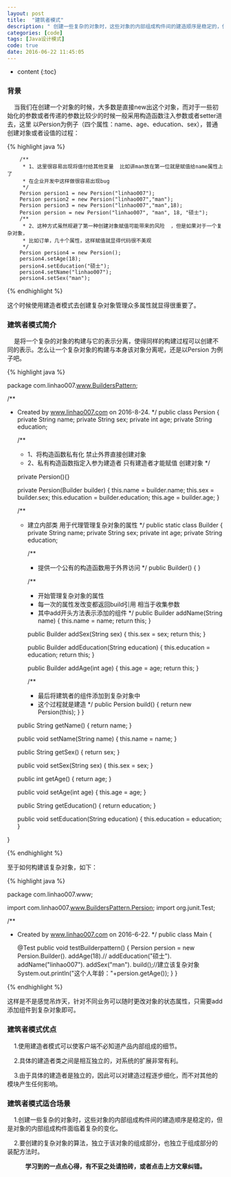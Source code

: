 ```yaml
---
layout: post
title:  "建筑者模式"
description: " 创建一些复杂的对象时，这些对象的内部组成构件间的建造顺序是稳定的，但是对象的内部组成构件面临着复杂的变化,这个时候建筑者模式就能起到很大的作用"
categories: [code]
tags: [Java设计模式]
code: true
date: 2016-06-22 11:45:05
---
```


* content
{:toc}

### 背景
  &nbsp;&nbsp;&nbsp;&nbsp;当我们在创建一个对象的时候，大多数是直接new出这个对象，而对于一些初始化的参数或者传递的参数比较少的时候一般采用构造函数注入参数或者setter进去，这里
以Persion为例子（四个属性：name、age、education、sex），普通创建对象或者设值的过程：

{% highlight java %} 

        /**
         * 1、这里很容易出现将值付给其他变量  比如讲man放在第一位就是赋值给name属性上了
         * 在企业开发中这样做很容易出现bug
         */
        Persion persion1 = new Persion("linhao007");
        Persion persion2 = new Persion("linhao007","man");
        Persion persion3 = new Persion("linhao007","man",18);
        Persion persion = new Persion("linhao007", "man", 18, "硕士");
        /**
         * 2、这种方式虽然规避了第一种创建对象赋值可能带来的风险  ，但是如果对于一个复杂对象，
         * 比如订单，几十个属性，这样赋值就显得代码很不美观
         */
        Persion persion4 = new Persion();
        persion4.setAge(18);
        persion4.setEducation("硕士");
        persion4.setName("linhao007");
        persion4.setSex("man");

{% endhighlight %}

这个时候使用建造者模式去创建复杂对象管理众多属性就显得很重要了。

### 建筑者模式简介
  &nbsp;&nbsp;&nbsp;&nbsp;是将一个复杂的对象的构建与它的表示分离，使得同样的构建过程可以创建不同的表示。怎么让一个复杂对象的构建与本身该对象分离呢，还是以Persion
为例子吧。

{% highlight java %}

package com.linhao007.www.BuildersPattern;

/**
 * Created by www.linhao007.com on 2016-8-24.
 */
public class Persion {
    private String name;
    private String sex;
    private int age;
    private String education;

    /**
     * 1、将构造函数私有化   禁止外界直接创建对象
     * 2、私有构造函数指定入参为建造者  只有建造者才能赋值  创建对象
     */
      
    private Persion(){}

    private Persion(Builder builder) {
        this.name = builder.name;
        this.sex = builder.sex;
        this.education = builder.education;
        this.age = builder.age;
    }

    /**
     * 建立内部类  用于代理管理复杂对象的属性
     */
    public static class Builder {
        private String name;
        private String sex;
        private int age;
        private String education;

        /**
         * 提供一个公有的构造函数用于外界访问
         */
        public Builder() {
        }

        /**
         * 开始管理复杂对象的属性
         * 每一次的属性发改变都返回build引用  相当于收集参数
         * 其中add开头方法表示添加的组件
         */
        public Builder addName(String name) {
            this.name = name;
            return this;
        }

        public Builder addSex(String sex) {
            this.sex = sex;
            return this;
        }

        public Builder addEducation(String education) {
            this.education = education;
            return this;
        }

        public Builder addAge(int age) {
            this.age = age;
            return this;
        }

        /**
         * 最后将建筑者的组件添加到复杂对象中
         * 这个过程就是建造
         */
        public Persion build() {
            return new Persion(this);
        }
    }

    public String getName() {
        return name;
    }

    public void setName(String name) {
        this.name = name;
    }

    public String getSex() {
        return sex;
    }

    public void setSex(String sex) {
        this.sex = sex;
    }

    public int getAge() {
        return age;
    }

    public void setAge(int age) {
        this.age = age;
    }

    public String getEducation() {
        return education;
    }

    public void setEducation(String education) {
        this.education = education;
    }

}

{% endhighlight %}

至于如何构建该复杂对象，如下：

{% highlight java %}

package com.linhao007.www;

import com.linhao007.www.BuildersPattern.Persion;
import org.junit.Test;

/**
 * Created by www.linhao007.com on 2016-6-22.
 */
public class Main {

    @Test
    public void testBuilderpattern() {
        Persion persion = new Persion.Builder().
                addAge(18).//
                addEducation("硕士").
                addName("linhao007").
                addSex("man").
                build();//建立该复杂对象
        System.out.println("这个人年龄："+persion.getAge());
    }
}


{% endhighlight %}

这样是不是感觉吊炸天，针对不同业务可以随时更改对象的状态属性，只需要add添加组件到复杂对象即可。

### 建筑者模式优点
  &nbsp;&nbsp;&nbsp;&nbsp;1.使用建造者模式可以使客户端不必知道产品内部组成的细节。<br/>

  &nbsp;&nbsp;&nbsp;&nbsp;2.具体的建造者类之间是相互独立的，对系统的扩展非常有利。<br/>

  &nbsp;&nbsp;&nbsp;&nbsp;3.由于具体的建造者是独立的，因此可以对建造过程逐步细化，而不对其他的模块产生任何影响。

### 建筑者模式适合场景
  &nbsp;&nbsp;&nbsp;&nbsp;1.创建一些复杂的对象时，这些对象的内部组成构件间的建造顺序是稳定的，但是对象的内部组成构件面临着复杂的变化。

  &nbsp;&nbsp;&nbsp;&nbsp;2.要创建的复杂对象的算法，独立于该对象的组成部分，也独立于组成部分的装配方法时。
<br/>
<center><b>学习到的一点点心得，有不妥之处请拍砖，或者点击上方文章纠错。</b></center>